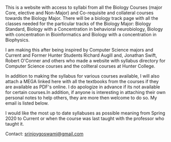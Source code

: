 This is a website with access to syllabi from all the Biology Courses (major Core, elective and Non-Major) and Co-requisite and collateral  courses towards the Biology Major. There will be a biology track page with all the classes needed for the particular tracks of the Biology Major: Biology Standard, Biology with a Concentration in behavioral neurobiology, Biology with concentration in Bioinformatics and Biology with a concentration in Biophysics. 

I am making this after being inspired by Computer Science majors and Current and Former Hunter Students Richard Augill and, Jonathan Swift, Robert O'Conner and others who made a website with syllabus directory for Computer Science courses and the collteral courses at Hunter College. 

In addition to making the syllabus for various courses available, I will also attach a MEGA linked here with all the textbooks from the courses if they are available as PDF's online. I do apologize in advance if its not available for certain courses.In addition, if anyone is interesting in attaching their own personal notes to help others, they are more then welcome to do so. My email is listed below.

I would like the most up to date syllabuses as possible meaning from Spring 2020 to Current or when the course was last taught with the professor who taught it. 
  


Contact: srinjoygoswami@gmail.com
